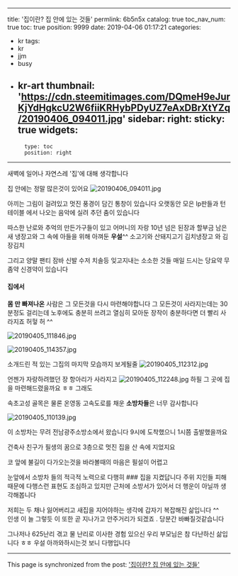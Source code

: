 
---
title: '집이란? 집 안에 있는 것들'
permlink: 6b5n5x
catalog: true
toc_nav_num: true
toc: true
position: 9999
date: 2019-04-06 01:17:21
categories:
- kr
tags:
- kr
- jjm
- busy
- kr-art
thumbnail: 'https://cdn.steemitimages.com/DQmeH9eJurKjYdHgkcU2W6fiiKRHybPDyUZ7eAxDBrXtYZq/20190406_094011.jpg'
sidebar:
    right:
        sticky: true
widgets:
    -
        type: toc
        position: right
---


새벽에 일어나  자연스레 '집'에 대해 생각합니다

집 안에는  정말 많은것이 있어요 
![20190406_094011.jpg](https://cdn.steemitimages.com/DQmeH9eJurKjYdHgkcU2W6fiiKRHybPDyUZ7eAxDBrXtYZq/20190406_094011.jpg)

아끼는 그림이 걸려있고
멋진 풍경이 담긴 통창이 있습니다
오랫동안 모은 lp판들과 턴테이블 에서 나오는 음악에 실려  추던 춤이 있습니다

따스한 난로와 추억의 만든가구들이 있고
어머니의  자랑 10년  넘은 된장과
할부금 남은 새 냉장고와 
그 속에 아들을 위해 아껴둔
**우설**^^ 소고기와 산돼지고기
김치냉장고 와 김장김치

그리고 양말 팬티 잠바 신발 수저  치솔등 잊고지내는 소소한 것들
매일  드시는
당요약 무좀약 신경약이 있습니다 

#### 집에서 
**몸 만 빠져나온** 사람은 그 모든것을 다시 마련해야합니다
그 모든것이 사라지는데는 30분정도 걸리는데 
노후에도 충분히 쓰려고 열심히 모아둔
장작이 충분하다면
더 빨리 사라지죠 허헣 허 ^^

![20190405_111846.jpg](https://cdn.steemitimages.com/DQmfVErrXCJyTgMfzpaAt5NPV6sE7GSa9iYDaP2h73BgjpP/20190405_111846.jpg)

![20190405_114357.jpg](https://cdn.steemitimages.com/DQmYzxFJu4311JqBicdo48WPqWGcVUwGp1KpFy36CVHAHWn/20190405_114357.jpg)

소개드린 적 있는 그집의 마지막 모습까지 보게될줄
![20190405_112312.jpg](https://cdn.steemitimages.com/DQmSg6dTMKfEwAK8r5zubLMfwY3595ZH2oxn2L5MNLBSb88/20190405_112312.jpg)

언젠가  자랑하려했던 장  항아리가 사라지고 
![20190405_112248.jpg](https://cdn.steemitimages.com/DQme27WTJ6SR9XpB99fbMsF9uMkYeRPGH2G9tSztniGdyps/20190405_112248.jpg)
하필 그 곳에 집을 마련해드렸을까요 ㅎㅎ
그래도

속초고성 골목은 물론 온영동 고속도로를 채운 **소방차들**은 너무 감사합니다 

![20190405_110139.jpg](https://cdn.steemitimages.com/DQmNUR1TtcEySdNMMNiWLVZ9cLCRPGYrUAsPUB5AhziBn7p/20190405_110139.jpg)

이 소방차는 무려  전남광주소방소에서 왔습니다 
9시에 도착했으니 1시쯤 출발했을까요

건축사 친구가  필생의 꿈으로 3층으로 멋진 집을
산 속에 지었지요

코  앞에 불길이 다가오는것을 바라볼때의 마음은 필설이 어렵고 

눈앞에서 소방차 들의 적극적 노력으로  다행히  ### 집을 지켰답니다
주위  지인들  피해때문에 다행스런 표현도 조심하고  있지만  근처에 소방서가 있어서 더 행운이 아닐까 생각해봅니다


저희는  두 채나  잃어버리고 새집을 지어야하는 생각에  갑자기  복잡해진 삶입니다 ^^  
인생 이
늘 그렇듯
이  또한   곧  지나가고  안주거리가  되겠죠 .
 당분간 바빠질것같습니다

그나저나 625난리  겪고   물 난리로 이사한 경험 있으신 우리 부모님은  참  다난하신 삶입니다 ㅎㅎ 우설 아까와하시는것 보니 다행입니다

- - -

This page is synchronized from the post: ['집이란? 집 안에 있는 것들'](https://steemit.com/@raah/6b5n5x)
